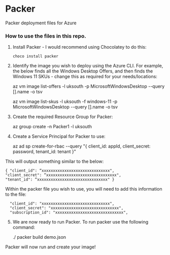 # Packer
Packer deployment files for Azure

### How to use the files in this repo. 

1. Install Packer - I would recommend using Chocolatey to do this:

    <code>choco install packer</code>

2. Identify the image you wish to deploy using the Azure CLI. For example, the below finds all the Windows Desktop Offers, and then finds the Windows 11 SKUs - change this as required for your needs/locations:

    az vm image list-offers -l uksouth -p MicrosoftWindowsDesktop --query [].name -o tsv

    az vm image list-skus -l uksouth -f windows-11 -p MicrosoftWindowsDesktop --query [].name -o tsv

3. Create the required Resource Group for Packer:

    az group create -n Packer1 -l uksouth

4. Create a Service Principal for Packer to use:

    az ad sp create-for-rbac --query "{ client_id: appId, client_secret: password, tenant_id: tenant }"

This will output something similar to the below:

    { "client_id": “xxxxxxxxxxxxxxxxxxxxxxxxxxxxxx",
    "client_secret": “xxxxxxxxxxxxxxxxxxxxxxxxxxxxxxx",
    "tenant_id": “xxxxxxxxxxxxxxxxxxxxxxxxxxxxxxx" }

Within the packer file you wish to use, you will need to add this information to the file:

      "client_id": "xxxxxxxxxxxxxxxxxxxxxxxxxxxxxx",
      "client_secret": "xxxxxxxxxxxxxxxxxxxxxxxxxxxxxx",
      "subscription_id": "xxxxxxxxxxxxxxxxxxxxxxxxxxxxxx",

5. We are now ready to run Packer. To run packer use the following command:

    ./ packer build demo.json

Packer will now run and create your image!